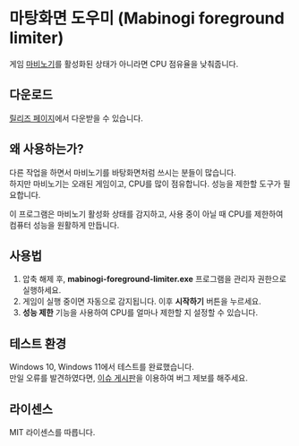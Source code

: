 # 마탕화면 도우미 (Mabinogi foreground limiter)

게임 [마비노기](https://mabinogi.nexon.com)를 활성화된 상태가 아니라면 CPU 점유율을 낮춰줍니다.

## 다운로드

[릴리즈 페이지](https://github.com/izure1/mabinogi-foreground-limter/releases)에서 다운받을 수 있습니다.

## 왜 사용하는가?

다른 작업을 하면서 마비노기를 바탕화면처럼 쓰시는 분들이 많습니다.  
하지만 마비노기는 오래된 게임이고, CPU를 많이 점유합니다. 성능을 제한할 도구가 필요합니다.

이 프로그램은 마비노기 활성화 상태를 감지하고, 사용 중이 아닐 때 CPU를 제한하여 컴퓨터 성능을 원활하게 만듭니다.

## 사용법

1. 압축 해제 후, **mabinogi-foreground-limiter.exe** 프로그램을 관리자 권한으로 실행하세요.  
2. 게임이 실행 중이면 자동으로 감지됩니다. 이후 **시작하기** 버튼을 누르세요.
3. **성능 제한** 기능을 사용하여 CPU를 얼마나 제한할 지 설정할 수 있습니다.

## 테스트 환경

Windows 10, Windows 11에서 테스트를 완료했습니다.  
만일 오류를 발견하였다면, [이슈 게시판](https://github.com/izure1/mabinogi-foreground-limter/issues)을 이용하여 버그 제보를 해주세요.

## 라이센스

MIT 라이센스를 따릅니다.

